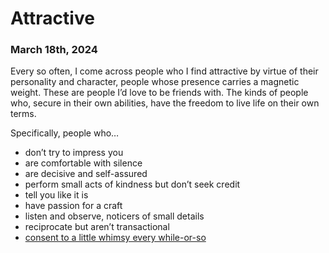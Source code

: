 # Attractive
### March 18th, 2024

Every so often, I come across people who I find attractive by virtue of their personality and character, people whose presence carries a magnetic weight. These are people I’d love to be friends with. The kinds of people who, secure in their own abilities, have the freedom to live life on their own terms.

Specifically, people who…
- don’t try to impress you
- are comfortable with silence
- are decisive and self-assured
- perform small acts of kindness but don’t seek credit
- tell you like it is
- have passion for a craft
- listen and observe, noticers of small details
- reciprocate but aren’t transactional
- [consent to a little whimsy every while-or-so](https://www.startingfromnix.com/p/falling-into-life)

